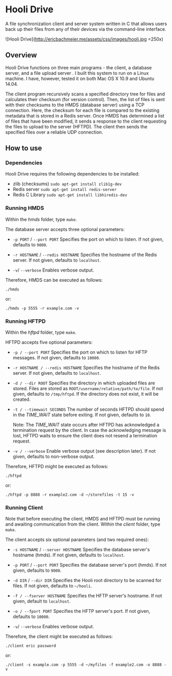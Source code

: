 # Hooli Drive
A file synchronization client and server system written in C that allows users back up their files from any
of their devices via the command-line interface.

![Hooli Drive](http://ericbachmeier.me/assets/css/images/hooli.jpg =250x)

## Overview
Hooli Drive functions on three main programs - the client, a database server, and a file upload server . I built this system to run on a Linux machine. I have, however, tested it on both Mac OS X 10.9 and Ubuntu 14.04.

The client program recursively scans a specified directory tree for files and calculates their checksum (for version control). Then,
the list of files is sent with their checksums to the HMDS (database server) using a TCP connection. Here, the checksum for each file is compared to the existing metadata that is stored in a Redis server. Once HMDS has determined a list of files that have been modified, it sends a response to the client requesting the files to upload to the server (HFTPD). The client then sends the specified files over a reliable UDP connection.

## How to use
### Dependencies
Hooli Drive requires the following dependencies to be installed:
* zlib (checksums) `sudo apt-get install zlib1g-dev`
* Redis server `sudo apt-get install redis-server`
* Redis C Library `sudo apt-get install libhiredis-dev`

### Running HMDS
Within the *hmds* folder, type `make`.

The database server accepts three optional parameters:

* `-p PORT` / `--port PORT`
  Specifies the port on which to listen. If not given, defaults to `9000`.

* `-r HOSTNAME` / `--redis HOSTNAME`
  Specifies the hostname of the Redis server. If not given, defaults to `localhost`.

* `-v`/ `--verbose`
  Enables verbose output.

Therefore, HMDS can be executed as follows:

`./hmds`

or:

`./hmds -p 5555 -r example.com -v`

### Running HFTPD
Within the *hftpd* folder, type `make`.

HFTPD accepts five optional parameters:
* `-p / --port PORT`
  Specifies the port on which to listen for HFTP messages. If not given, defaults to `10000`.

* `-r HOSTNAME / --redis HOSTNAME`
  Specifies the hostname of the Redis server. If not given, defaults to `localhost`.

* `-d / --dir ROOT`
  Specifies the directory in which uploaded files are stored.  Files are stored as `ROOT/username/relative/path/to/file`.
  If not given, defaults to `/tmp/hftpd`. If the directory does not exist, it will be created.

* `-t / --timewait SECONDS`
  The number of seconds HFTPD should spend in the *TIME_WAIT* state before exiting. If not given, defaults to `10`.

  Note: The *TIME_WAIT* state occurs after HFTPD has acknowledged a termination request by the client. In case the acknowledging message is lost, HFTPD waits to ensure the client does not resend a termination request.

* `-v / --verbose`
  Enable verbose output (see description later).  If not given, defaults to non-verbose output.

Therefore, HFTPD might be executed as follows:

`./hftpd`

or:

`./hftpd -p 8888 -r example2.com -d ~/storefiles -t 15 -v`

### Running Client
Note that before executing the client, HMDS and HFTPD must be running and awaiting communication from the client.
Within the *client* folder, type `make`.

The client accepts six optional parameters (and two required ones):
* `-s HOSTNAME` / `--server HOSTNAME`
  Specifies the database server's hostname (hmds). If not given, defaults to `localhost`.

* `-p PORT` / `--port PORT`
  Specifies the database server's port (hmds). If not given, defaults to `9000`.

* `-d DIR` / `--dir DIR`
  Specifies the Hooli root directory to be scanned for files. If not given, defaults to `~/hooli`.

* `-f / --fserver HOSTNAME`
  Specifies the HFTP server's hostname. If not given, default to `localhost`.

* `-o / --fport PORT`
  Specifies the HFTP server's port. If not given, defaults to `10000`.

* `-v`/ `--verbose`
  Enables verbose output.

Therefore, the client might be executed as follows:

`./client eric password`

or:

`./client -s example.com -p 5555 -d ~/myfiles -f example2.com -o 8888 -v`
